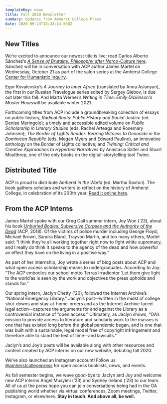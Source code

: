 ```yaml
---
templateKey: news
title: Fall 2020 Newsletter
summary: Updates from Amherst College Press
date: 2020-09-23T18:33:14.560Z
---
```

## New Titles

We’re excited to announce our newest title is live: read Carlos Alberto Sánchez’s [*A Sense of Brutality: Philosophy after Narco-Culture* here](https://doi.org/10.3998/mpub.11923978%20). Sánchez will be in conversation with ACP author James Martel on Wednesday, October 21 as part of the salon series at the Amherst College [Center for Humanistic Inquiry](https://www.amherst.edu/academiclife/colloquia/center-humanistic-inquiry).

Egor Kovalevsky’s *A Journey to Inner Africa* (translated by Anna Aslanyan), the first in our Russian Travelogue series edited by Sergey Glebov, is due out later this fall. And Marta Werner’s *Writing in Time: Emily Dickinson's Master Hours*will be available winter 2021.

Forthcoming titles from ACP include a groundbreaking collection of essays on public history, *Radical Roots: Public History and Social Justice* (ed. Denise Meringolo); a timely and accessible edited volume on *Public Scholarship in Literary Studies* (eds. Rachel Arteaga and Rosemary Johnsen); *The Border of Lights Reader: Bearing Witness to Genocide in the Dominican Republic* (eds. Megan Myers and Edward Paulino), an innovative anthology on the Border of Lights collective; and *Twining: Critical and Creative Approaches to Hypertext Narratives* by Anastasia Salter and Stuart Moulthrop, one of the only books on the digital-storytelling tool Twine.

## Distributed Title

ACP is proud to distribute *Amherst in the World* (ed. Martha Saxton). The book gathers scholars and writers to reflect on the history of Amherst College, in celebration of its 200th year. [Read it online here](https://www.fulcrum.org/concern/monographs/6q182m93x?locale=en).

## From the ACP Interns

James Martel spoke with our Greg Call summer intern, Joy Won (‘23), about his book *[Unburied Bodies: Subversive Corpses and the Authority of the Dead](https://doi.org/10.3998/mpub.10214671)* (ACP, 2018). Of the victims of police murder including George Floyd, Michael Brown, Sandra Bland, Trayvon Martin, and too many others, Martel said: “I think they’re all working together right now to fight white supremacy, and I really do think it speaks to the agency of the dead and how powerful an effect they have on the living in a positive way.”

As part of her internship, Joy wrote a series of blog posts about ACP and what open access scholarship means to undergraduates. According to Joy: “The ACP embodies our school motto Terras Irradientor ‘Let them give light to the world’as is seen by the work and objectives the press upholds and stands for.”

Our spring intern, Jaclyn Chetty (‘20), followed the Internet Archive’s “National Emergency Library.” Jaclyn’s post--written in the midst of college shut-downs and stay-at-home-orders and as the Internet Archive faced legal action--captures the arguments for and against the Library as a controversial instance of “open access.” Ultimately, as Jaclyn shows, “OA’s mission to provide access to literature and scholarly work to the masses is one that has existed long before the global pandemic began, and is one that was built with a sustainable, legal model free of copyright infringement and therefore able to stand the test of time--and lawsuits.”

Jaclyn’s and Joy’s posts will be available along with other resources and content created by ACP interns on our new website, debuting fall 2020.

We’ve also launched an Instagram account! Follow us [@amherstcollegepress](https://www.instagram.com/amherstcollegepress/) for open access booklists, news, and events.

As fall semester begins, we wave good-bye to Jaclyn and Joy and welcome new ACP interns Angel Musyimi (‘23) and Sydney Ireland (‘23) to our team. All of us at the press hope you can join conversations being had in the OA publishing world whether via virtual conferences, Zoom meetings, Twitter, Instagram, or elsewhere. **Stay in touch. And above all, be well.**